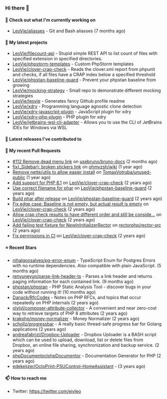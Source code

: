 ### Hi there 👋

#### 👷 Check out what I'm currently working on

- [LeoVie/aliasses](https://github.com/LeoVie/aliasses) - Git and Bash aliasses (7 months ago)

#### 🌱 My latest projects

- [LeoVie/filecount-api](https://github.com/LeoVie/filecount-api) - Stupid simple REST API to list count of files with specified extension in specified directories.
- [LeoVie/phpstorm-templates](https://github.com/LeoVie/phpstorm-templates) - Custom PhpStorm templates
- [LeoVie/clover-crap-check](https://github.com/LeoVie/clover-crap-check) - Reads the clover.xml report from phpunit and checks, if all files have a CRAP index below a specified threshold
- [LeoVie/phpstan-baseline-guard](https://github.com/LeoVie/phpstan-baseline-guard) - Prevent your phpstan baseline from growing
- [LeoVie/mocking-strategy](https://github.com/LeoVie/mocking-strategy) - Small repo to demonstrate different mocking strategies
- [LeoVie/leovie](https://github.com/LeoVie/leovie) - Generates fancy Github profile readme
- [LeoVie/xdry](https://github.com/LeoVie/xdry) - Programming language agnostic clone detection
- [LeoVie/xdry-javascript-plugin](https://github.com/LeoVie/xdry-javascript-plugin) - JavaScript plugin for xdry
- [LeoVie/xdry-php-plugin](https://github.com/LeoVie/xdry-php-plugin) - PHP plugin for xdry
- [LeoVie/jetbrains-wsl-cli-adapter](https://github.com/LeoVie/jetbrains-wsl-cli-adapter) - Allows you to use the CLI of JetBrains IDEs for Windows via WSL

#### 🔭 Latest releases I've contributed to


#### 🔨 My recent Pull Requests

- [#112 Remove dead menu link](https://github.com/usebruno/bruno-docs/pull/113) on [usebruno/bruno-docs](https://github.com/usebruno/bruno-docs) (2 months ago)
- [fix(_Sidebar): broken stickers link](https://github.com/ohmyzsh/wiki/pull/43) on [ohmyzsh/wiki](https://github.com/ohmyzsh/wiki) (1 year ago)
- [Remove nette/utils to allow easier install](https://github.com/TomasVotruba/unused-public/pull/87) on [TomasVotruba/unused-public](https://github.com/TomasVotruba/unused-public) (1 year ago)
- [Add support for PHP 8.1](https://github.com/LeoVie/clover-crap-check/pull/10) on [LeoVie/clover-crap-check](https://github.com/LeoVie/clover-crap-check) (2 years ago)
- [Use correct filename for phar](https://github.com/LeoVie/phpstan-baseline-guard/pull/12) on [LeoVie/phpstan-baseline-guard](https://github.com/LeoVie/phpstan-baseline-guard) (2 years ago)
- [Build phar after release](https://github.com/LeoVie/phpstan-baseline-guard/pull/11) on [LeoVie/phpstan-baseline-guard](https://github.com/LeoVie/phpstan-baseline-guard) (2 years ago)
- [Fix edge case: Baseline is not empty, but actual result is empty](https://github.com/LeoVie/clover-crap-check/pull/9) on [LeoVie/clover-crap-check](https://github.com/LeoVie/clover-crap-check) (2 years ago)
- [Allow crap check results to have different order and still be conside…](https://github.com/LeoVie/clover-crap-check/pull/8) on [LeoVie/clover-crap-check](https://github.com/LeoVie/clover-crap-check) (2 years ago)
- [Add failing test fixture for NewInInitializerRector](https://github.com/rectorphp/rector-src/pull/3516) on [rectorphp/rector-src](https://github.com/rectorphp/rector-src) (2 years ago)
- [Fix permissions in CI](https://github.com/LeoVie/clover-crap-check/pull/7) on [LeoVie/clover-crap-check](https://github.com/LeoVie/clover-crap-check) (2 years ago)

#### ⭐ Recent Stars

- [nihalgonsalves/pg-error-enum](https://github.com/nihalgonsalves/pg-error-enum) - TypeScript Enum for Postgres Errors with no runtime dependencies. Also compatible with plain JavaScript. (5 months ago)
- [renyuneyun/parse-link-header-ts](https://github.com/renyuneyun/parse-link-header-ts) - Parses a link header and returns paging information for each contained link. (9 months ago)
- [phpstan/phpstan](https://github.com/phpstan/phpstan) - PHP Static Analysis Tool - discover bugs in your code without running it! (10 months ago)
- [Danack/RfcCodex](https://github.com/Danack/RfcCodex) - Notes on PHP RFCs, and topics that occur repeatedly on PHP internals (2 years ago)
- [olvlvl/composer-attribute-collector](https://github.com/olvlvl/composer-attribute-collector) - A convenient and near zero-cost way to retrieve targets of PHP 8 attributes (2 years ago)
- [krakphp/money-normalizer](https://github.com/krakphp/money-normalizer) - Money Normalizer (2 years ago)
- [schollz/progressbar](https://github.com/schollz/progressbar) - A really basic thread-safe progress bar for Golang applications (2 years ago)
- [andreafabrizi/Dropbox-Uploader](https://github.com/andreafabrizi/Dropbox-Uploader) - Dropbox Uploader is a BASH script which can be used to upload, download, list or delete files from Dropbox, an online file sharing, synchronization and backup service. (2 years ago)
- [phpDocumentor/phpDocumentor](https://github.com/phpDocumentor/phpDocumentor) - Documentation Generator for PHP  (2 years ago)
- [edekeijzer/OctoPrint-PSUControl-HomeAssistant](https://github.com/edekeijzer/OctoPrint-PSUControl-HomeAssistant) -  (3 years ago)

#### 📫 How to reach me

- Twitter: https://twitter.com/eivleo
